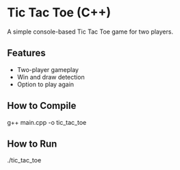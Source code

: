 # Tic Tac Toe (C++)

A simple console-based Tic Tac Toe game for two players.

## Features
- Two-player gameplay
- Win and draw detection
- Option to play again

## How to Compile
g++ main.cpp -o tic_tac_toe

## How to Run
./tic_tac_toe
